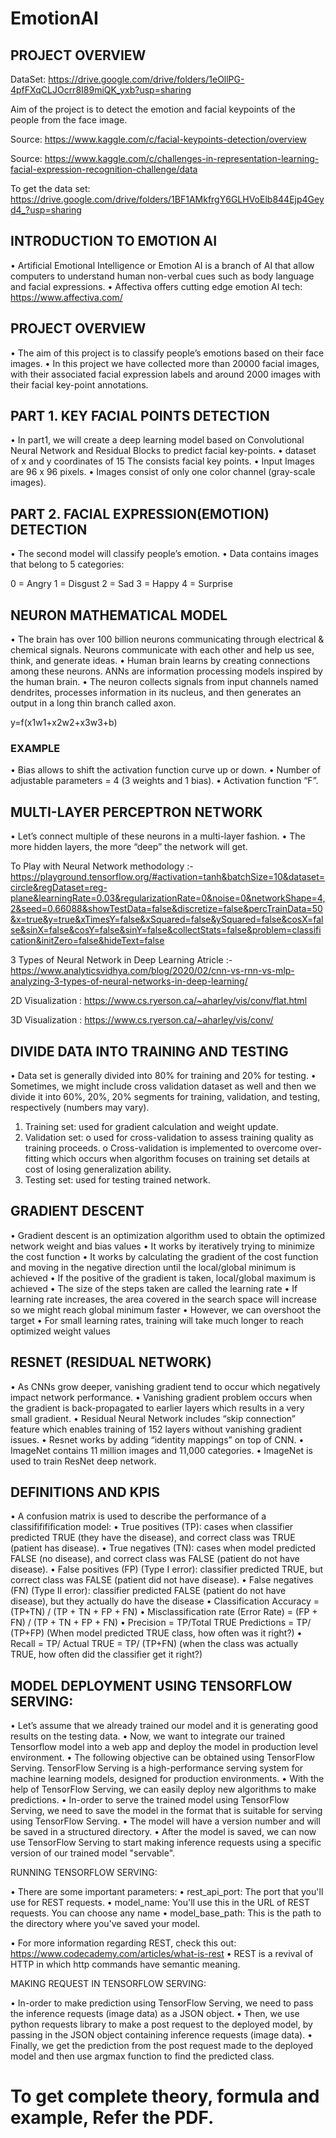# EmotionAI

## PROJECT OVERVIEW

DataSet: https://drive.google.com/drive/folders/1eOllPG-4pfFXqCLJOcrr8I89miQK_yxb?usp=sharing

Aim of the project is to detect the emotion and facial keypoints of the people from the face image.

Source: https://www.kaggle.com/c/facial-keypoints-detection/overview

Source: https://www.kaggle.com/c/challenges-in-representation-learning-facial-expression-recognition-challenge/data

To get the data set: https://drive.google.com/drive/folders/1BF1AMkfrgY6GLHVoElb844Ejp4Geyd4_?usp=sharing

## INTRODUCTION TO EMOTION AI

• Artificial Emotional Intelligence or Emotion AI is a branch of AI that allow computers to understand human non-verbal cues such as body language and facial expressions.
• Affectiva offers cutting edge emotion AI tech: https://www.affectiva.com/

## PROJECT OVERVIEW

• The aim of this project is to classify people’s emotions based on their face images.
• In this project we have collected more than 20000 facial images, with their associated facial expression labels and around 2000 images with their facial key-point annotations.

## PART 1. KEY FACIAL POINTS DETECTION

• In part1, we will create a deep learning model based on Convolutional Neural Network and Residual Blocks to predict facial key-points.
• dataset of x and y coordinates of 15 The consists facial key points.
• Input Images are 96 x 96 pixels.
• Images consist of only one color channel (gray-scale images).

## PART 2. FACIAL EXPRESSION(EMOTION) DETECTION

• The second model will classify people’s emotion.
• Data contains images that belong to 5 categories:

0 = Angry
1 = Disgust
2 = Sad
3 = Happy
4 = Surprise

## NEURON MATHEMATICAL MODEL

• The brain has over 100 billion neurons communicating through electrical & chemical signals. Neurons communicate with each other and help us see, think, and generate ideas.
• Human brain learns by creating connections among these neurons. ANNs are information processing models inspired by the human brain.
• The neuron collects signals from input channels named dendrites, processes information in its nucleus, and then generates an output in a long thin branch called axon.

y=f(x1w1+x2w2+x3w3+b)

### EXAMPLE

• Bias allows to shift the activation function curve up or down.
• Number of adjustable parameters = 4 (3 weights and 1 bias).
• Activation function “F”.

## MULTI-LAYER PERCEPTRON NETWORK

• Let’s connect multiple of these neurons in a multi-layer fashion.
• The more hidden layers, the more “deep” the network will get.

To Play with Neural Network methodology :- https://playground.tensorflow.org/#activation=tanh&batchSize=10&dataset=circle&regDataset=reg-plane&learningRate=0.03&regularizationRate=0&noise=0&networkShape=4,2&seed=0.66088&showTestData=false&discretize=false&percTrainData=50&x=true&y=true&xTimesY=false&xSquared=false&ySquared=false&cosX=false&sinX=false&cosY=false&sinY=false&collectStats=false&problem=classification&initZero=false&hideText=false

3 Types of  Neural Network in Deep Learning Atricle :- https://www.analyticsvidhya.com/blog/2020/02/cnn-vs-rnn-vs-mlp-analyzing-3-types-of-neural-networks-in-deep-learning/

2D Visualization : https://www.cs.ryerson.ca/~aharley/vis/conv/flat.html

3D Visualization : https://www.cs.ryerson.ca/~aharley/vis/conv/

## DIVIDE DATA INTO TRAINING AND TESTING

• Data set is generally divided into 80% for training and 20% for testing.
• Sometimes, we might include cross validation dataset as well and then we divide it into 60%, 20%, 20% segments for training, validation, and testing, respectively (numbers may vary).

1. Training set: used for gradient calculation and weight update. 
2. Validation set: 
	o used for cross-validation to assess training quality as training proceeds.
	o Cross-validation is implemented to overcome over-fitting which occurs when algorithm focuses on training set details at cost of losing generalization ability.
3. Testing set: used for testing trained network.

## GRADIENT DESCENT

• Gradient descent is an optimization algorithm used to obtain the optimized network weight and bias values 
• It works by iteratively trying to minimize the cost function
• It works by calculating the gradient of the cost function and moving in the negative direction until the local/global minimum is achieved
• If the positive of the gradient is taken, local/global maximum is achieved
• The size of the steps taken are called the learning rate
• If learning rate increases, the area covered in the search space will increase so we might reach global minimum faster
• However, we can overshoot the target
• For small learning rates, training will take much longer to reach optimized weight values
 
## RESNET (RESIDUAL NETWORK)

• As CNNs grow deeper, vanishing gradient tend to occur which negatively impact network performance. 
• Vanishing gradient problem occurs when the gradient is back-propagated to earlier layers which results in a very small gradient.
• Residual Neural Network includes “skip connection” feature which enables training of 152 layers without vanishing gradient issues.
• Resnet works by adding “identity mappings” on top of CNN.
• ImageNet contains 11 million images and 11,000 categories.
• ImageNet is used to train ResNet deep network.

## DEFINITIONS AND KPIS

• A confusion matrix is used to describe the performance of a classifififification model:
• True positives (TP): cases when classifier predicted TRUE (they have the disease), and correct class was TRUE (patient has disease).
• True negatives (TN): cases when model predicted FALSE (no disease), and correct class was FALSE (patient do not have disease).
• False positives (FP) (Type I error): classifier predicted TRUE, but correct class was FALSE (patient did not have disease).
• False negatives (FN) (Type II error): classifier predicted FALSE (patient do not have disease), but they actually do have the disease
• Classification Accuracy = (TP+TN) / (TP + TN + FP + FN)
• Misclassification rate (Error Rate) = (FP + FN) / (TP + TN + FP + FN)
• Precision = TP/Total TRUE Predictions = TP/ (TP+FP) (When model predicted TRUE class, how often was it right?)
• Recall = TP/ Actual TRUE = TP/ (TP+FN) (when the class was actually TRUE, how often did the classifier get it right?)

## MODEL DEPLOYMENT USING TENSORFLOW SERVING:

• Let’s assume that we already trained our model and it is generating good results on the testing data.
• Now, we want to integrate our trained Tensorflow model into a web app and deploy the model in production level environment.
• The following objective can be obtained using TensorFlow Serving. TensorFlow Serving is a high-performance serving system for machine learning models, designed for production environments.
• With the help of TensorFlow Serving, we can easily deploy new algorithms to make predictions.
• In-order to serve the trained model using TensorFlow Serving, we need to save the model in the format that is suitable for serving using TensorFlow Serving.
• The model will have a version number and will be saved in a structured directory.
• After the model is saved, we can now use TensorFlow Serving to start making inference requests using a specific version of our trained model "servable".

RUNNING TENSORFLOW SERVING:

• There are some important parameters:
• rest_api_port: The port that you'll use for REST requests.
• model_name: You'll use this in the URL of REST requests. You can choose any name
• model_base_path: This is the path to the directory where you've saved your model.

• For more information regarding REST, check this out: https://www.codecademy.com/articles/what-is-rest
• REST is a revival of HTTP in which http commands have semantic meaning.

MAKING REQUEST IN TENSORFLOW SERVING:

• In-order to make prediction using TensorFlow Serving, we need to pass the inference requests (image data) as a JSON object.
• Then, we use python requests library to make a post request to the deployed model, by passing in the JSON object containing inference requests (image data).
• Finally, we get the prediction from the post request made to the deployed model and then use argmax function to find the predicted class.


# To get complete theory, formula and example, Refer the PDF.



